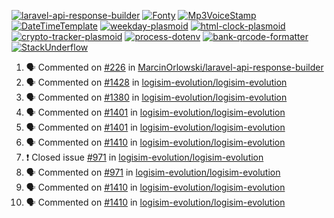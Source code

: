 [![laravel-api-response-builder](https://github-readme-stats.vercel.app/api/pin/?username=MarcinOrlowski&repo=laravel-api-response-builder&theme=default&hide_border=true&title_color=87c9c3&text_color=62696d&icon_color=636a6d&bg_color=30393e)](https://github.com/MarcinOrlowski/laravel-api-response-builder)
[![Fonty](https://github-readme-stats.vercel.app/api/pin/?username=MarcinOrlowski&repo=Fonty&theme=default&hide_border=true&title_color=87c9c3&text_color=62696d&icon_color=636a6d&bg_color=30393e)](https://github.com/MarcinOrlowski/Fonty)
[![Mp3VoiceStamp](https://github-readme-stats.vercel.app/api/pin/?username=MarcinOrlowski&repo=Mp3VoiceStamp&theme=default&hide_border=true&title_color=87c9c3&text_color=62696d&icon_color=636a6d&bg_color=30393e)](https://github.com/MarcinOrlowski/Mp3VoiceStamp)
[![DateTimeTemplate](https://github-readme-stats.vercel.app/api/pin/?username=MarcinOrlowski&repo=DateTimeTemplate&theme=default&hide_border=true&title_color=87c9c3&text_color=62696d&icon_color=636a6d&bg_color=30393e)](https://github.com/MarcinOrlowski/DateTimeTemplate)
[![weekday-plasmoid](https://github-readme-stats.vercel.app/api/pin/?username=MarcinOrlowski&repo=weekday-plasmoid&theme=default&hide_border=true&title_color=87c9c3&text_color=62696d&icon_color=636a6d&bg_color=30393e)](https://github.com/MarcinOrlowski/weekday-plasmoid)
[![html-clock-plasmoid](https://github-readme-stats.vercel.app/api/pin/?username=MarcinOrlowski&repo=html-clock-plasmoid&theme=default&hide_border=true&title_color=87c9c3&text_color=62696d&icon_color=636a6d&bg_color=30393e)](https://github.com/MarcinOrlowski/html-clock-plasmoid)
[![crypto-tracker-plasmoid](https://github-readme-stats.vercel.app/api/pin/?username=MarcinOrlowski&repo=crypto-tracker-plasmoid&theme=default&hide_border=true&title_color=87c9c3&text_color=62696d&icon_color=636a6d&bg_color=30393e)](https://github.com/MarcinOrlowski/crypto-tracker-plasmoid)
[![process-dotenv](https://github-readme-stats.vercel.app/api/pin/?username=MarcinOrlowski&repo=process-dotenv&theme=default&hide_border=true&title_color=87c9c3&text_color=62696d&icon_color=636a6d&bg_color=30393e)](https://github.com/MarcinOrlowski/process-dotenv)
[![bank-qrcode-formatter](https://github-readme-stats.vercel.app/api/pin/?username=MarcinOrlowski&repo=bank-qrcode-formatter&theme=default&hide_border=true&title_color=87c9c3&text_color=62696d&icon_color=636a6d&bg_color=30393e)](https://github.com/MarcinOrlowski/bank-qrcode-formatter)
[![StackUnderflow](https://github-readme-stats.vercel.app/api/pin/?username=MarcinOrlowski&repo=StackUnderflow&theme=default&hide_border=true&title_color=87c9c3&text_color=62696d&icon_color=636a6d&bg_color=30393e)](https://github.com/MarcinOrlowski/StackUnderflow)

<!--START_SECTION:activity-->
1. 🗣 Commented on [#226](https://github.com/MarcinOrlowski/laravel-api-response-builder/issues/226) in [MarcinOrlowski/laravel-api-response-builder](https://github.com/MarcinOrlowski/laravel-api-response-builder)
2. 🗣 Commented on [#1428](https://github.com/logisim-evolution/logisim-evolution/issues/1428) in [logisim-evolution/logisim-evolution](https://github.com/logisim-evolution/logisim-evolution)
3. 🗣 Commented on [#1380](https://github.com/logisim-evolution/logisim-evolution/issues/1380) in [logisim-evolution/logisim-evolution](https://github.com/logisim-evolution/logisim-evolution)
4. 🗣 Commented on [#1401](https://github.com/logisim-evolution/logisim-evolution/issues/1401) in [logisim-evolution/logisim-evolution](https://github.com/logisim-evolution/logisim-evolution)
5. 🗣 Commented on [#1401](https://github.com/logisim-evolution/logisim-evolution/issues/1401) in [logisim-evolution/logisim-evolution](https://github.com/logisim-evolution/logisim-evolution)
6. 🗣 Commented on [#1410](https://github.com/logisim-evolution/logisim-evolution/issues/1410) in [logisim-evolution/logisim-evolution](https://github.com/logisim-evolution/logisim-evolution)
7. ❗️ Closed issue [#971](https://github.com/logisim-evolution/logisim-evolution/issues/971) in [logisim-evolution/logisim-evolution](https://github.com/logisim-evolution/logisim-evolution)
8. 🗣 Commented on [#971](https://github.com/logisim-evolution/logisim-evolution/issues/971) in [logisim-evolution/logisim-evolution](https://github.com/logisim-evolution/logisim-evolution)
9. 🗣 Commented on [#1410](https://github.com/logisim-evolution/logisim-evolution/issues/1410) in [logisim-evolution/logisim-evolution](https://github.com/logisim-evolution/logisim-evolution)
10. 🗣 Commented on [#1410](https://github.com/logisim-evolution/logisim-evolution/issues/1410) in [logisim-evolution/logisim-evolution](https://github.com/logisim-evolution/logisim-evolution)
<!--END_SECTION:activity-->
